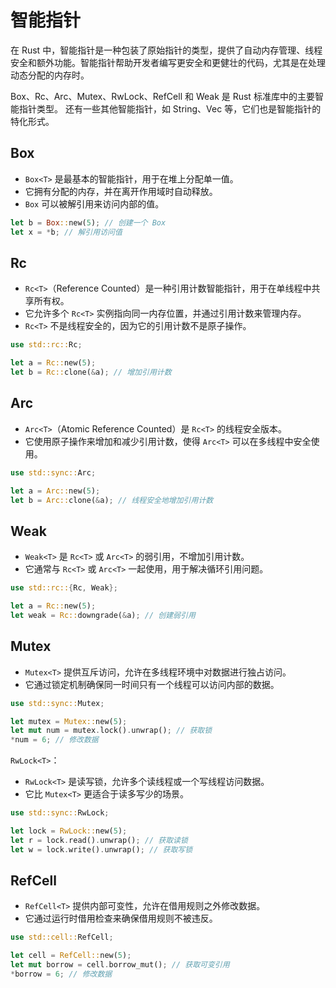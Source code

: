 # 智能指针

在 Rust 中，智能指针是一种包装了原始指针的类型，提供了自动内存管理、线程安全和额外功能。智能指针帮助开发者编写更安全和更健壮的代码，尤其是在处理动态分配的内存时。

Box、Rc、Arc、Mutex、RwLock、RefCell 和 Weak 是 Rust 标准库中的主要智能指针类型。
还有一些其他智能指针，如 String、Vec<T> 等，它们也是智能指针的特化形式。

## Box<T>

- `Box<T>` 是最基本的智能指针，用于在堆上分配单一值。
- 它拥有分配的内存，并在离开作用域时自动释放。
- `Box` 可以被解引用来访问内部的值。

```rust
let b = Box::new(5); // 创建一个 Box
let x = *b; // 解引用访问值
```

## Rc<T>

- `Rc<T>`（Reference Counted）是一种引用计数智能指针，用于在单线程中共享所有权。
- 它允许多个 `Rc<T>` 实例指向同一内存位置，并通过引用计数来管理内存。
- `Rc<T>` 不是线程安全的，因为它的引用计数不是原子操作。

```rust
use std::rc::Rc;

let a = Rc::new(5);
let b = Rc::clone(&a); // 增加引用计数
```

## Arc<T>

- `Arc<T>`（Atomic Reference Counted）是 `Rc<T>` 的线程安全版本。
- 它使用原子操作来增加和减少引用计数，使得 `Arc<T>` 可以在多线程中安全使用。

```rust
use std::sync::Arc;

let a = Arc::new(5);
let b = Arc::clone(&a); // 线程安全地增加引用计数
```

## Weak<T>

- `Weak<T>` 是 `Rc<T>` 或 `Arc<T>` 的弱引用，不增加引用计数。
- 它通常与 `Rc<T>` 或 `Arc<T>` 一起使用，用于解决循环引用问题。

```rust
use std::rc::{Rc, Weak};

let a = Rc::new(5);
let weak = Rc::downgrade(&a); // 创建弱引用
```

## Mutex<T>

- `Mutex<T>` 提供互斥访问，允许在多线程环境中对数据进行独占访问。
- 它通过锁定机制确保同一时间只有一个线程可以访问内部的数据。

```rust
use std::sync::Mutex;

let mutex = Mutex::new(5);
let mut num = mutex.lock().unwrap(); // 获取锁
*num = 6; // 修改数据
```

`RwLock<T>`：

- `RwLock<T>` 是读写锁，允许多个读线程或一个写线程访问数据。
- 它比 `Mutex<T>` 更适合于读多写少的场景。

```rust
use std::sync::RwLock;

let lock = RwLock::new(5);
let r = lock.read().unwrap(); // 获取读锁
let w = lock.write().unwrap(); // 获取写锁
```

## RefCell<T>

- `RefCell<T>` 提供内部可变性，允许在借用规则之外修改数据。
- 它通过运行时借用检查来确保借用规则不被违反。

```rust
use std::cell::RefCell;

let cell = RefCell::new(5);
let mut borrow = cell.borrow_mut(); // 获取可变引用
*borrow = 6; // 修改数据
```
